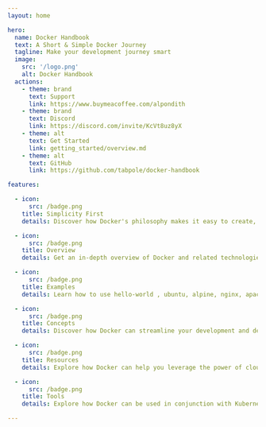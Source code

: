 ```yaml
---
layout: home

hero:
  name: Docker Handbook
  text: A Short & Simple Docker Journey
  tagline: Make your development journey smart
  image:
    src: '/logo.png'
    alt: Docker Handbook
  actions:
    - theme: brand
      text: Support
      link: https://www.buymeacoffee.com/alpondith
    - theme: brand
      text: Discord
      link: https://discord.com/invite/KcVt8uz8yX
    - theme: alt
      text: Get Started
      link: getting_started/overview.md
    - theme: alt
      text: GitHub
      link: https://github.com/tabpole/docker-handbook

features:

  - icon: 
      src: /badge.png
    title: Simplicity First
    details: Discover how Docker's philosophy makes it easy to create, deploy, and manage your applications, even in complex environments.

  - icon:
      src: /badge.png
    title: Overview
    details: Get an in-depth overview of Docker and related technologies such as images, containers including Docker Compose, Docker Registry.

  - icon: 
      src: /badge.png
    title: Examples
    details: Learn how to use hello-world , ubuntu, alpine, nginx, apache, tomcat etc. usint docker.

  - icon: 
      src: /badge.png
    title: Concepts
    details: Discover how Docker can streamline your development and deployment workflows, making DevOps easier and more efficient.

  - icon:
      src: /badge.png
    title: Resources
    details: Explore how Docker can help you leverage the power of cloud computing by simplifying application deployment and management.

  - icon: 
      src: /badge.png
    title: Tools
    details: Explore how Docker can be used in conjunction with Kubernetes to orchestrate and scale containerized applications.

---
```

